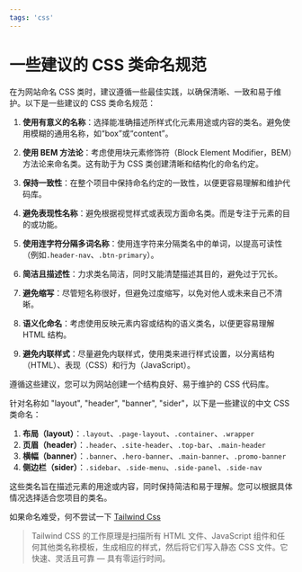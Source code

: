 ```yaml
---
tags: 'css'
---
```


# 一些建议的 CSS 类命名规范

在为网站命名 CSS 类时，建议遵循一些最佳实践，以确保清晰、一致和易于维护。以下是一些建议的 CSS 类命名规范：

1. **使用有意义的名称**：选择能准确描述所样式化元素用途或内容的类名。避免使用模糊的通用名称，如“box”或“content”。

2. **使用 BEM 方法论**：考虑使用块元素修饰符（Block Element Modifier，BEM）方法论来命名类。这有助于为 CSS 类创建清晰和结构化的命名约定。

3. **保持一致性**：在整个项目中保持命名约定的一致性，以便更容易理解和维护代码库。

4. **避免表现性名称**：避免根据视觉样式或表现方面命名类。而是专注于元素的目的或功能。

5. **使用连字符分隔多词名称**：使用连字符来分隔类名中的单词，以提高可读性（例如`.header-nav`、`.btn-primary`）。

6. **简洁且描述性**：力求类名简洁，同时又能清楚描述其目的，避免过于冗长。

7. **避免缩写**：尽管短名称很好，但避免过度缩写，以免对他人或未来自己不清晰。

8. **语义化命名**：考虑使用反映元素内容或结构的语义类名，以便更容易理解 HTML 结构。

9. **避免内联样式**：尽量避免内联样式，使用类来进行样式设置，以分离结构（HTML）、表现（CSS）和行为（JavaScript）。

遵循这些建议，您可以为网站创建一个结构良好、易于维护的 CSS 代码库。

针对名称如 "layout", "header", "banner", "sider"，以下是一些建议的中文 CSS 类命名：

1. **布局（layout）**：`.layout`、`.page-layout`、`.container`、`.wrapper`
2. **页眉（header）**：`.header`、`.site-header`、`.top-bar`、`.main-header`
3. **横幅（banner）**：`.banner`、`.hero-banner`、`.main-banner`、`.promo-banner`
4. **侧边栏（sider）**：`.sidebar`、`.side-menu`、`.side-panel`、`.side-nav`

这些类名旨在描述元素的用途或内容，同时保持简洁和易于理解。您可以根据具体情况选择适合您项目的类名。

如果命名难受，何不尝试一下 [Tailwind Css](./tailwind/guide.md)

> Tailwind CSS 的工作原理是扫描所有 HTML 文件、JavaScript 组件和任何其他类名称模板，生成相应的样式，然后将它们写入静态 CSS 文件。它快速、灵活且可靠 — 具有零运行时间。
